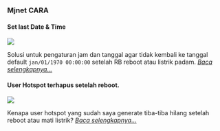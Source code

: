 ### Mjnet CARA

#### Set last Date & Time

![](./img/setdatetime-s.png)

Solusi untuk pengaturan jam dan tanggal agar tidak kembali ke tanggal default `jan/01/1970 00:00:00` setelah RB reboot atau listrik padam. [*Baca selengkapnya...*](./?blog/set-date-time "Read more...")

#### User Hotspot terhapus setelah reboot. 

![](./img/usersmissing-s.png)

Kenapa user hotspot yang sudah saya generate tiba-tiba hilang setelah reboot atau mati listrik? [*Baca selengkapnya...*](./?blog/hotspot-users-missing "Read more...")
